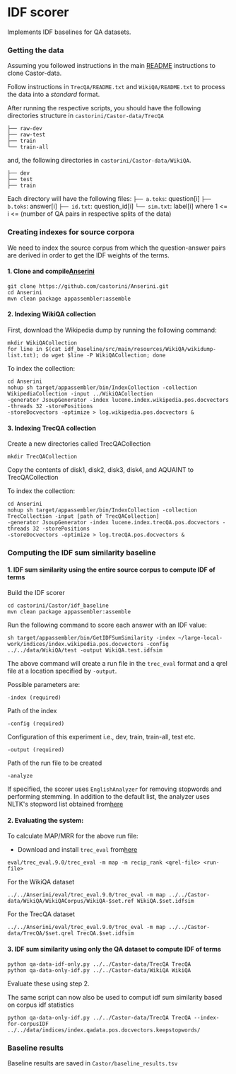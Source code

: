 # IDF scorer 

Implements IDF baselines for QA datasets.

### Getting the data

Assuming you followed instructions in the main [README](../README.md) instructions to clone Castor-data.

Follow instructions in ``TrecQA/README.txt`` and ``WikiQA/README.txt`` to process the data into a _standard_ format.

After running the respective scripts, you should have the following directories structure in ``castorini/Castor-data/TrecQA``
```
├── raw-dev
├── raw-test
├── train
└── train-all
```

and, the following directories in ``castorini/Castor-data/WikiQA``.
```
├── dev
├── test
├── train
```

Each directory will have the following files:
``├── a.toks``: question[i]
``├── b.toks``: answer[i]
``├── id.txt``: question_id[i]
``└── sim.txt``: label[i]
where 1 <= i <= (number of QA pairs in respective splits of the data)
 

### Creating indexes for source corpora

We need to index the source corpus from which the question-answer pairs are derived in order to get the IDF weights of the terms.


#### 1. Clone and compile[Anserini](https://github.com/castorini/Anserini.git)

```
git clone https://github.com/castorini/Anserini.git
cd Anserini
mvn clean package appassembler:assemble
``` 
 
#### 2. Indexing WikiQA collection

First, download the Wikipedia dump by running the following command:

```
mkdir WikiQACollection
for line in $(cat idf_baseline/src/main/resources/WikiQA/wikidump-list.txt); do wget $line -P WikiQACollection; done
```

To index the collection:
```
cd Anserini
nohup sh target/appassembler/bin/IndexCollection -collection WikipediaCollection -input ../WikiQACollection
-generator JsoupGenerator -index lucene.index.wikipedia.pos.docvectors -threads 32 -storePositions 
-storeDocvectors -optimize > log.wikipedia.pos.docvectors & 
```

#### 3. Indexing TrecQA collection

Create a new directories called TrecQACollection
```
mkdir TrecQACollection
```

Copy the contents of disk1, disk2, disk3, disk4, and AQUAINT to TrecQACollection

To index the collection:

```
cd Anserini
nohup sh target/appassembler/bin/IndexCollection -collection TrecCollection -input [path of TrecQACollection]
-generator JsoupGenerator -index lucene.index.trecQA.pos.docvectors -threads 32 -storePositions 
-storeDocvectors -optimize > log.trecQA.pos.docvectors & 
```

### Computing the IDF sum similarity baseline

#### 1. IDF sum similarity using the entire source corpus to compute IDF of terms

Build the IDF scorer
```
cd castorini/Castor/idf_baseline
mvn clean package appassembler:assemble
```

Run the following command to score each answer with an IDF value:

```
sh target/appassembler/bin/GetIDFSumSimilarity -index ~/large-local-work/indices/index.wikipedia.pos.docvectors -config ../../data/WikiQA/test -output WikiQA.test.idfsim
```
The above command will create a run file in the `trec_eval` format and a qrel file
at a location specified by `-output`.



Possible parameters are:

```
-index (required)
```

Path of the index

```
-config (required)
```
Configuration of this experiment i.e., dev, train, train-all, test etc.

```
-output (required)
```
Path of the run file to be created

```
-analyze 
```
If specified, the scorer uses  `EnglishAnalyzer` for removing stopwords and performing stemming. In addition to 
the default list, the analyzer uses NLTK's stopword list obtained 
from[here](https://gist.github.com/sebleier/554280)



#### 2. Evaluating the system:

To calculate MAP/MRR for the above run file:

- Download and install `trec_eval` from[here](https://github.com/castorini/Anserini/blob/master/eval/trec_eval.9.0.tar.gz)

```
eval/trec_eval.9.0/trec_eval -m map -m recip_rank <qrel-file> <run-file>
```

For the WikiQA dataset
```
../../Anserini/eval/trec_eval.9.0/trec_eval -m map ../../Castor-data/WikiQA/WikiQACorpus/WikiQA-$set.ref WikiQA.$set.idfsim
```

For the TrecQA dataset
```
../../Anserini/eval/trec_eval.9.0/trec_eval -m map ../../Castor-data/TrecQA/$set.qrel TrecQA.$set.idfsim
```

#### 3. IDF sum similarity  using only the QA dataset to compute IDF of terms

```
python qa-data-idf-only.py ../../Castor-data/TrecQA TrecQA
python qa-data-only-idf.py ../../Castor-data/WikiQA WikiQA
```
Evaluate these using step 2.

The same script can now also be used to comput idf sum similarity based on corpus idf statistics
```
python qa-data-only-idf.py ../../Castor-data/TrecQA TrecQA --index-for-corpusIDF ../../data/indices/index.qadata.pos.docvectors.keepstopwords/
```

### Baseline results
Baseline results are saved in ``Castor/baseline_results.tsv``